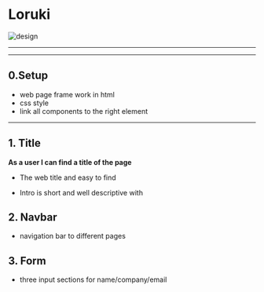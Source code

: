 # Loruki

![design](../public/design.loruki.png)

---

<!-- ## User Story Dependencies

[Story Dependency Diagram](https://excalidraw.com/)

---

## WIREFRAME

![wireframe]() -->

---

## 0.Setup

- web page frame work in html
- css style
- link all components to the right element

---

## 1. Title

**As a user I can find a title of the page**

- The web title and easy to find

- Intro is short and well descriptive with

## 2. Navbar

- navigation bar to different pages

## 3. Form

- three input sections for name/company/email

